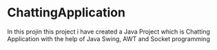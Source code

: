 # ChattingApplication
In this projin this project i have  created a Java Project which is Chatting Application with the help of Java Swing, AWT and Socket programming
